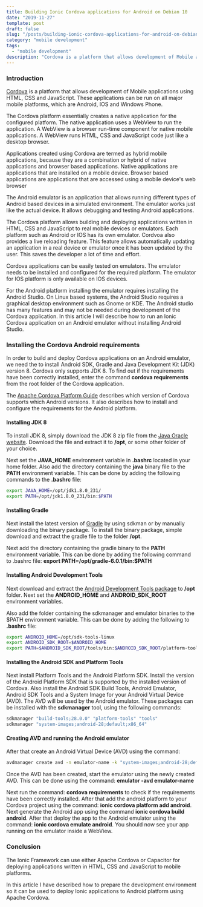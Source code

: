 ```yaml
---
title: Building Ionic Cordova applications for Android on Debian 10
date: "2019-11-27"
template: post
draft: false
slug: "/posts/building-ionic-cordova-applications-for-android-on-debian-10"
category: "mobile development"
tags:
  - "mobile development"
description: "Cordova is a platform that allows development of Mobile applications using HTML, CSS and JavaScript. These applications can be run on all major mobile platforms, which are Android, IOS and Windows Phone."
---
```


### Introduction
[Cordova](https://cordova.apache.org/docs/en/latest/guide/platforms/android/) is a platform that allows development of Mobile applications using HTML, CSS and JavaScript. These applications can be run on all major mobile platforms, which are Android, IOS and Windows Phone.

The Cordova platform essentially creates a native application for the configured platform. The native application uses a WebView to run the application. A WebView is a browser run-time component for native mobile applications. A WebView runs HTML, CSS and JavaScript code just like a desktop browser.

Applications created using Cordova are termed as hybrid mobile applications, because they are a combination or hybrid of native applications and browser based applications. Native applications are applications that are installed on a mobile device. Browser based applications are applications that are accessed using a mobile device's web browser

The Android emulator is an application that allows running different types of Android based devices in a simulated environment. The emulator works just like the actual device. It allows debugging and testing Android applications.

The Cordova platform allows building and deploying applications written in HTML, CSS and JavaScript to real mobile devices or emulators. Each platform such as Android or IOS has its own emulator. Cordvoa also provides a live reloading feature. This feature allows automatically updating an application in a real device or emulator once it has been updated by the user. This saves the developer a lot of time and effort.

Cordova applications can be easily tested on emulators. The emulator needs to be installed and configured for the required platform. The emulator for IOS platform is only available on IOS devices.

For the Android platform installing the emulator requires installing the Android Studio. On Linux based systems, the Android Studio requires a graphical desktop environment such as Gnome or KDE. The Android studio has many features and may not be needed during development of the Cordova application. In this article I will describe how to run an Ionic Cordova application on an Android emulator without installing Android Studio.

### Installing the Cordova Android requirements
In order to build and deploy Cordova applications on an Android emulator, we need the to install Android SDK, Gradle and Java Development Kit (JDK) version 8. Cordova only supports JDK 8. To find out if the requirements have been correctly installed, enter the command **cordova requirements** from the root folder of the Cordova application.

The [Apache Cordova Platform Guide](https://cordova.apache.org/docs/en/latest/guide/platforms/android/) describes which version of Cordova supports which Android versions. It also describes how to install and configure the requirements for the Android platform.

#### Installing JDK 8
To install JDK 8, simply download the JDK 8 zip file from the [Java Oracle website](http://www.oracle.com/technetwork/java/javase/downloads/jdk8-downloads-2133151.html). Download the file and extract it to **/opt**, or some other folder of your choice.

Next set the **JAVA_HOME** environment variable in **.bashrc** located in your home folder. Also add the directory containing the **java** binary file to the **PATH** environment variable. This can be done by adding the following commands to the **.bashrc** file:

```bash
export JAVA_HOME=/opt/jdk1.8.0_231/
export PATH=/opt/jdk1.8.0_231/bin:$PATH
```

#### Installing Gradle
Next install the latest version of [Gradle](https://gradle.org/install/) by using sdkman or by manually downloading the binary package. To install the binary package, simple download and extract the gradle file to the folder **/opt**.

Next add the directory containing the gradle binary to the **PATH** environment variable. This can be done by adding the following command to .bashrc file: **export PATH=/opt/gradle-6.0.1/bin:$PATH**

#### Installing Android Development Tools
Next download and extract the [Android Development Tools package](https://developer.android.com/studio/?gclid=EAIaIQobChMI6pTMr4OI5gIVxKsYCh39twM9EAAYASAAEgLw1PD_BwE) to **/opt** folder. Next set the **ANDROID_HOME** and **ANDROID_SDK_ROOT** environment variables.

Also add the folder containing the sdkmanager and emulator binaries to the $PATH environment variable. This can be done by adding the following to **.bashrc** file:

```bash
export ANDROID_HOME=/opt/sdk-tools-linux
export ANDROID_SDK_ROOT=$ANDROID_HOME
export PATH=$ANDROID_SDK_ROOT/tools/bin:$ANDROID_SDK_ROOT/platform-tools:$ANDROID_SDK_ROOT/emulator:$PATH
```

#### Installing the Android SDK and Platform Tools
Next install Platform Tools and the Android Platform SDK. Install the version of the Android Platform SDK that is supported by the installed version of Cordova. Also install the Android SDK Build Tools, Android Emulator, Android SDK Tools and a System Image for your Android Virtual Device (AVD). The AVD will be used by the Android emulator. These packages can be installed with the **sdkmanager** tool, using the following commands:

```bash
sdkmanager "build-tools;28.0.0" "platform-tools" "tools"
sdkmanager "system-images;android-28;default;x86_64"
```

#### Creating AVD and running the Android emulator
After that create an Android Virtual Device (AVD) using the command:

```bash
avdmanager create avd -n emulator-name -k "system-images;android-28;default;x86_64"
```

Once the AVD has been created, start the emulator using the newly created AVD. This can be done using the command: **emulator -avd emulator-name**

Next run the command: **cordova requirements** to check if the requirements have been correctly installed. After that add the android platform to your Cordova project using the command: **ionic cordova platform add android**. Next generate the Android app using the command **ionic cordova build android**. After that deploy the app to the Android emulator using the command: **ionic cordova emulate android**. You should now see your app running on the emulator inside a WebView.

### Conclusion
The Ionic Framework can use either Apache Cordova or Capacitor for deploying applications written in HTML, CSS and JavaScript to mobile platforms.

In this article I have described how to prepare the development environment so it can be used to deploy Ionic applications to Android platform using Apache Cordova.
